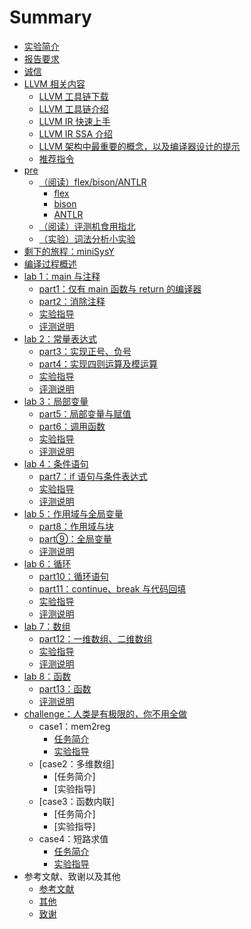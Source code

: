 # Summary

- [实验简介](README.md)
- [报告要求](report.md)
- [诚信](integrity.md)
- [LLVM 相关内容](pre/llvm.md)
  - [LLVM 工具链下载](pre/llvm_download.md)
  - [LLVM 工具链介绍](pre/llvm_tool_chain.md)
  - [LLVM IR 快速上手](pre/llvm_ir_quick_primer.md)
  - [LLVM IR SSA 介绍](pre/llvm_ir_ssa.md)
  - [LLVM 架构中最重要的概念，以及编译器设计的提示](pre/design_hints.md)
  - [推荐指令](pre/suggested_insts.md)
- [pre](pre/pre.md)
  - [（阅读）flex/bison/ANTLR](pre/generator/generator.md)
    - [flex](pre/generator/flex.md)
    - [bison](pre/generator/bison.md)
    - [ANTLR](pre/generator/ANTLR.md)
  - [（阅读）评测机食用指北](pre/judge.md)
  - [（实验）词法分析小实验](pre/lab_lexer.md)
- [剩下的旅程：miniSysY](miniSysY.md)
- [编译过程概述](lab1/compiler_structure.md)
- [lab 1：main 与注释](lab1/lab1.md)
  - [part1：仅有 main 函数与 return 的编译器](lab1/part1_task.md)
  - [part2：消除注释](lab1/part2_task.md)
  - [实验指导](lab1/help.md)
  - [评测说明](lab1/judge.md)
- [lab 2：常量表达式](lab2/lab2.md)
  - [part3：实现正号、负号](lab2/part3_task.md)
  - [part4：实现四则运算及模运算](lab2/part4_task.md)
  - [实验指导](lab2/help.md)
  - [评测说明](lab2/judge.md)
- [lab 3：局部变量](lab3/lab3.md)
  - [part5：局部变量与赋值](lab3/part5_task.md)
  - [part6：调用函数](lab3/part6_task.md)
  - [实验指导](lab3/help.md)
  - [评测说明](lab3/judge.md)
- [lab 4：条件语句](lab4/lab4.md)
  - [part7：if 语句与条件表达式](lab4/part7_task.md)
  - [实验指导](lab4/help.md)
  - [评测说明](lab4/judge.md)
- [lab 5：作用域与全局变量](lab5/lab5.md)
  - [part8：作用域与块](lab5/part8_task.md)
  - [part⑨：全局变量](lab5/part9_task.md)
  - [评测说明](lab5/judge.md)
- [lab 6：循环](lab6/lab6.md)
  - [part10：循环语句](lab6/part10_task.md)
  - [part11：continue、break 与代码回填](lab6/part11_task.md)
  - [实验指导](lab6/help.md)
  - [评测说明](lab6/judge.md)
- [lab 7：数组](lab7/lab7.md)
  - [part12：一维数组、二维数组](lab7/part12_task.md)
  - [实验指导](lab7/help.md)
  - [评测说明](lab7/judge.md)
- [lab 8：函数](lab8/lab8.md)
  - [part13：函数](lab8/part13_task.md)
  - [评测说明](lab8/judge.md)
- [challenge：人类是有极限的，你不用全做](challenge/challenge.md)
  - case1：mem2reg
    - [任务简介](challenge/mem2reg/task.md)
    - [实验指导](challenge/mem2reg/help.md)
  - [case2：多维数组]
    - [任务简介]
    - [实验指导]
  - [case3：函数内联]
    - [任务简介]
    - [实验指导]
  - case4：短路求值
    - [任务简介](challenge/shortcircuit/task.md)
    - [实验指导](challenge/shortcircuit/help.md)
- 参考文献、致谢以及其他
  - [参考文献](ref.md)
  - [其他](others.md)
  - [致谢](thanks.md)
